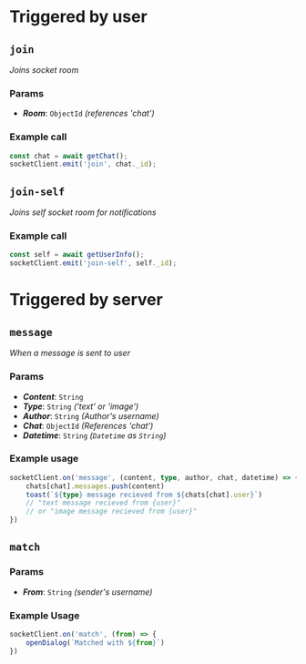 # Triggered by user

## `join`

_Joins socket room_

### Params

  - **_Room_**: `ObjectId` _(references 'chat')_

### Example call
```ts
const chat = await getChat();
socketClient.emit('join', chat._id);
```

## `join-self`

_Joins self socket room for notifications_

### Example call

```ts
const self = await getUserInfo();
socketClient.emit('join-self', self._id);
```

# Triggered by server

## `message`

_When a message is sent to user_

### Params

  - **_Content_**: `String`
  - **_Type_**: `String` _('text' or 'image')_
  - **_Author_**: `String` _(Author's username)_
  - **_Chat_**: `ObjectId` _(References 'chat')_
  - **_Datetime_**: `String` _(`Datetime` as `String`)_

### Example usage
```ts
socketClient.on('message', (content, type, author, chat, datetime) => {
    chats[chat].messages.push(content)
    toast(`${type} message recieved from ${chats[chat].user}`)
    // "text message recieved from {user}" 
    // or "image message recieved from {user}"
})
```

## `match`

### Params

  - **_From_**: `String` _(sender's username)_

### Example Usage
```ts
socketClient.on('match', (from) => {
    openDialog(`Matched with ${from}`)
})
```